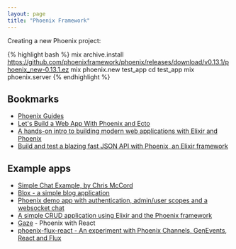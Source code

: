 ```yaml
---
layout: page
title: "Phoenix Framework"
---
```


Creating a new Phoenix project:

{% highlight bash %}
mix archive.install https://github.com/phoenixframework/phoenix/releases/download/v0.13.1/phoenix_new-0.13.1.ez
mix phoenix.new test_app
cd test_app
mix phoenix.server
{% endhighlight %}

## Bookmarks

* [Phoenix Guides](http://www.phoenixframework.org/docs/overview)
* [Let's Build a Web App With Phoenix and Ecto](http://www.elixirdose.com/post/elixirdose_intro_to_phoenix)
* [A hands-on intro to building modern web applications with Elixir and Phoenix](http://phoenix.thefirehoseproject.com)
* [Build and test a blazing fast JSON API with Phoenix, an Elixir framework](https://robots.thoughtbot.com/testing-a-phoenix-elixir-json-api)

## Example apps

* [Simple Chat Example, by Chris McCord](https://github.com/chrismccord/phoenix_chat_example)
* [Blox - a simple blog application](https://github.com/drewolson/blox)
* [Phoenix demo app with authentication, admin/user scopes and a websocket chat](https://github.com/pmontrasio/phoenix-demo-app)
* [A simple CRUD application using Elixir and the Phoenix framework](https://github.com/gogogarrett/phoenix_crud)
* [Gaze](https://github.com/ericmj/gaze) - Phoenix with React
* [phoenix-flux-react - An experiment with Phoenix Channels, GenEvents, React and Flux](http://github.com/fxg42/phoenix-flux-react)
